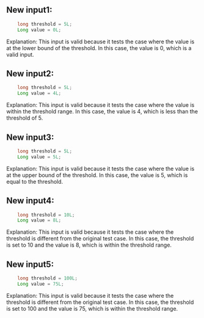 ## New input1:
```java
    long threshold = 5L;
    Long value = 0L;
```
Explanation: This input is valid because it tests the case where the value is at the lower bound of the threshold. In this case, the value is 0, which is a valid input.

## New input2:
```java
    long threshold = 5L;
    Long value = 4L;
```
Explanation: This input is valid because it tests the case where the value is within the threshold range. In this case, the value is 4, which is less than the threshold of 5.

## New input3:
```java
    long threshold = 5L;
    Long value = 5L;
```
Explanation: This input is valid because it tests the case where the value is at the upper bound of the threshold. In this case, the value is 5, which is equal to the threshold.

## New input4:
```java
    long threshold = 10L;
    Long value = 8L;
```
Explanation: This input is valid because it tests the case where the threshold is different from the original test case. In this case, the threshold is set to 10 and the value is 8, which is within the threshold range.

## New input5:
```java
    long threshold = 100L;
    Long value = 75L;
```
Explanation: This input is valid because it tests the case where the threshold is different from the original test case. In this case, the threshold is set to 100 and the value is 75, which is within the threshold range.